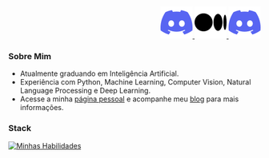 <p align="right">
    <a href="" title="Discord">
        <img src="https://raw.githubusercontent.com/CLorant/readme-social-icons/main/large/colored/discord.svg" alt="Discord">
    </a>
    <a href="" title="Medium">
        <img src="https://raw.githubusercontent.com/CLorant/readme-social-icons/main/large/colored/medium.svg" alt="Medium">
    </a>
    <a href="" title="Discord">
        <img src="https://raw.githubusercontent.com/CLorant/readme-social-icons/main/large/colored/discord.svg" alt="Discord">
    </a>
</p>

### Sobre Mim
- Atualmente graduando em Inteligência Artificial.
- Experiência com Python, Machine Learning, Computer Vision, Natural Language Processing e Deep Learning.
- Acesse a minha [página pessoal](https://lucasdnoronha.github.io/site-pessoal/) e acompanhe meu [blog](https://medium.com/@lucasdiasnoronha1) para mais informações.

### Stack
[![Minhas Habilidades](https://skillicons.dev/icons?i=azure,aws,docker,git,githubactions,jenkins,py,vim,anaconda,bash,linux,opencv,pytorch,sklearn,tensorflow)](https://skillicons.dev)
